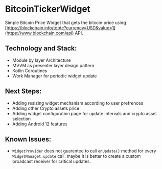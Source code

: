 # BitcoinTickerWidget
Simple Bitcoin Price Widget that gets the bitcoin price using [https://blockchain.info/tobtc?currency=USD&value=1](https://www.blockchain.com/api) API.

## Technology and Stack:
  * Module by layer Architecture
  * MVVM as presenter layer design pattern
  * Kotlin Coroutines
  * Work Manager for periodic widget update

## Next Steps:
  * Adding resizing widget mechanism according to user prefrences
  * Adding other Crypto assets price
  * Adding widget configuration page for update intervals and crypto asset selection
  * Adding Android 12 features
  
## Known Issues:
  * `WidgetProvider` does not guarantee to call `onUpdate()` method for every `WidgetManaget.update` call. maybe it is better to create a custom broadcast receiver for critical updates.
